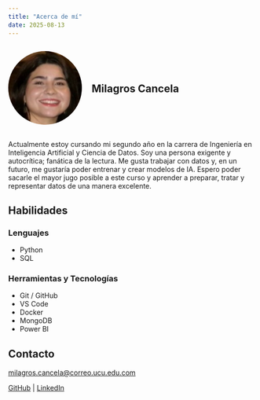 ```yaml
---
title: "Acerca de mí"
date: 2025-08-13
---
```


<div style="display: flex; align-items: center; gap: 20px;">

  <img src="assets/img_ln/foto_linkedin.png"
       alt="Foto de Milagros Cancela"
       style="border-radius: 50%; width: 150px; height: 150px; object-fit: cover;">

  <h2 style="margin: 0;">Milagros Cancela</h2>

</div>


Actualmente estoy cursando mi segundo año en la carrera de Ingeniería en Inteligencia Artificial y Ciencia de Datos. Soy una persona exigente y autocrítica; fanática de la lectura. Me gusta trabajar con datos y, en un futuro, me gustaría poder entrenar y crear modelos de IA. Espero poder sacarle el mayor jugo posible a este curso y aprender a preparar, tratar y representar datos de una manera excelente.

## Habilidades
### Lenguajes

- Python 
- SQL 

### Herramientas y Tecnologías
- Git / GitHub 
- VS Code 
- Docker
- MongoDB 
- Power BI 


## Contacto

milagros.cancela@correo.ucu.edu.com

<a href="https://github.com/milagroscancela" class="custom-link">GitHub</a> |
<a href="https://www.linkedin.com/in/milagros-cancela-cano-56035331b/" class="custom-link">LinkedIn</a>